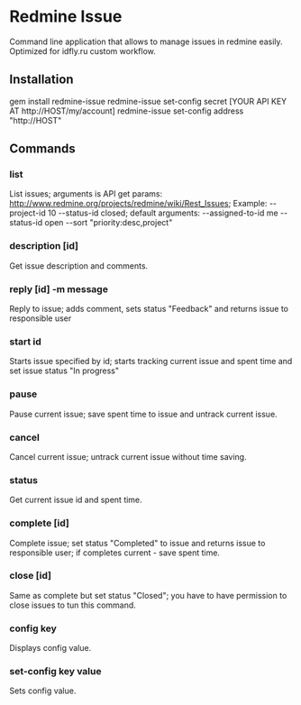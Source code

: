 Redmine Issue
=============

Command line application that allows to manage issues in redmine easily. Optimized for idfly.ru custom workflow.


Installation
------------

gem install redmine-issue
redmine-issue set-config secret [YOUR API KEY AT http://HOST/my/account]
redmine-issue set-config address "http://HOST"


Commands
--------


### list

  List issues; arguments is API get params: http://www.redmine.org/projects/redmine/wiki/Rest_Issues;
  Example: --project-id 10 --status-id closed; default arguments: --assigned-to-id me --status-id open
    --sort "priority:desc,project"


### description [id]

Get issue description and comments.


### reply [id] -m message

Reply to issue; adds comment, sets status "Feedback" and returns issue to responsible user


### start id

Starts issue specified by id; starts tracking current issue and spent time and set issue status "In progress"


### pause

Pause current issue; save spent time to issue and untrack current issue.


### cancel

Cancel current issue; untrack current issue without time saving.


### status

Get current issue id and spent time.


### complete [id]

Complete issue; set status "Completed" to issue and returns issue to responsible user; if completes current -
save spent time.


### close [id]

Same as complete but set status "Closed"; you have to have permission to close issues to tun this command.


### config key

Displays config value.


### set-config key value

Sets config value.


